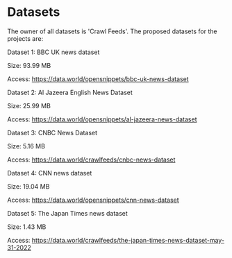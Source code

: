 # Datasets 

The owner of all datasets is 'Crawl Feeds'. The proposed datasets for the projects are:

Dataset 1: BBC UK news dataset 

Size: 93.99 MB 

Access: https://data.world/opensnippets/bbc-uk-news-dataset 


Dataset 2: Al Jazeera English News Dataset

Size: 25.99 MB 

Access: https://data.world/opensnippets/al-jazeera-news-dataset 


Dataset 3: CNBC News Dataset 

Size: 5.16 MB

Access: https://data.world/crawlfeeds/cnbc-news-dataset 


Dataset 4: CNN news dataset

Size: 19.04 MB

Access: https://data.world/opensnippets/cnn-news-dataset 


Dataset 5: The Japan Times news dataset

Size: 1.43 MB

Access: https://data.world/crawlfeeds/the-japan-times-news-dataset-may-31-2022 


